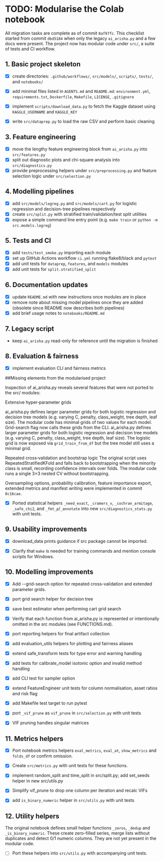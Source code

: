 # TODO: Modularise the Colab notebook

All migration tasks are complete as of commit `8af97fc`. This checklist started from commit `dbd5184` when only the legacy `ai_arisha.py` and a few docs were present. The project now has modular code under `src/`, a suite of tests and CI workflow.

## 1. Basic project skeleton
- [x] create directories: `.github/workflows/`, `src/models/`, `scripts/`, `tests/`, and `notebooks/`
- [x] add minimal files listed in `AGENTS.md` and `README.md`: `environment.yml`, `requirements.txt`, `Dockerfile`, `Makefile`, `LICENSE`, `.gitignore`

- [x] implement `scripts/download_data.py` to fetch the Kaggle dataset using `KAGGLE_USERNAME` and `KAGGLE_KEY`
- [x] write `src/dataprep.py` to load the raw CSV and perform basic cleaning

## 3. Feature engineering
- [x] move the lengthy feature engineering block from `ai_arisha.py` into `src/features.py`
- [x] split out diagnostic plots and chi-square analysis into `src/diagnostics.py`
- [x] provide preprocessing helpers under `src/preprocessing.py` and feature selection logic under `src/selection.py`

## 4. Modelling pipelines
- [x] add `src/models/logreg.py` and `src/models/cart.py` for logistic regression and decision-tree pipelines respectively
- [x] create `src/split.py` with stratified train/validation/test split utilities
- [x] expose a simple command line entry point (e.g. `make train` or `python -m src.models.logreg`)

## 5. Tests and CI
- [x] add `tests/test_smoke.py` importing each module
- [x] set up GitHub Actions workflow `ci.yml` running flake8/black and `pytest`
- [x] add unit tests for `dataprep`, `features`, and `models` modules
- [x] add unit tests for `split.stratified_split`

## 6. Documentation updates
- [x] update `README.md` with new instructions once modules are in place
- [x] remove note about missing model pipelines once they are added
    (obsolete since README now describes both pipelines)
- [x] add brief usage notes to `notebooks/README.md`

## 7. Legacy script
- keep `ai_arisha.py` read-only for reference until the migration is finished

## 8. Evaluation & fairness
- [x] implement evaluation CLI and fairness metrics


##Missing elements from the modularised project

Inspection of ai_arisha.py reveals several features that were not ported to the src/ modules:


Extensive hyper‑parameter grids

ai_arisha.py defines larger parameter grids for both logistic regression and decision tree models (e.g. varying C, penalty, class_weight, tree depth, leaf size). The modular code has minimal grids of two values for each model.
Grid-search flag now calls these grids from the CLI.
ai_arisha.py defines larger parameter grids for both logistic regression and decision tree models (e.g. varying C, penalty, class_weight, tree depth, leaf size). The logistic grid is now exposed via ``grid_train_from_df`` but the tree model still uses a minimal grid.


Repeated cross‑validation and bootstrap logic
The original script uses RepeatedStratifiedKFold and falls back to bootstrapping when the minority class is small, recording confidence intervals over folds. The modular code runs a single 3×3 nested CV without bootstrapping.

Oversampling options, probability calibration, feature importance export, extended metrics and manifest writing were implemented in commit `0c16cae`.

- [x] Ported statistical helpers `_need_exact`, `_cramers_v`, `_cochran_armitage`,
  `_safe_chi2`, and `_fmt_p`/`_annotate` into new
  `src/diagnostics_stats.py` with unit tests.

## 9. Usability improvements
- [x] download_data prints guidance if src package cannot be imported.
 - [x] Clarify that `make` is needed for training commands and mention console scripts for Windows.


## 10. Modelling improvements
- [x] Add --grid-search option for repeated cross-validation and extended parameter grids.

- [x] port grid search helper for decision tree

- [x] save best estimator when performing cart grid search

- [x] Verify that each function from ai_arisha.py is represented or intentionally omitted in the src modules (see FUNCTIONS.md).

- [x] port reporting helpers for final artifact collection

- [x] add evaluation_utils helpers for plotting and fairness aliases
- [x] extend safe_transform tests for type error and warning handling


- [x] add tests for calibrate_model isotonic option and invalid method handling

- [x] add CLI test for sampler option

- [x] extend FeatureEngineer unit tests for column normalisation, asset ratios and risk flag


- [x] add Makefile test target to run pytest
- [x] port `_vif_prune` as `vif_prune` in `src/selection.py` with unit tests
- [x] VIF pruning handles singular matrices



## 11. Metrics helpers

- [x] Port notebook metrics helpers `eval_metrics`, `eval_at`, `show_metrics` and `folds_df` or confirm omission.
- [x] Create `src/metrics.py` with unit tests for these functions.
- [x] implement random_split and time_split in src/split.py; add set_seeds helper in new src/utils.py
- [x] Simplify vif_prune to drop one column per iteration and recalc VIFs
- [x] add `is_binary_numeric` helper in `src/utils.py` with unit tests


## 12. Utility helpers

The original notebook defines small helper functions `_zeros`, `_dedup` and `_is_binary_numeric`. These create zero-filled series, merge lists without duplicates and detect 0/1 numeric columns. They are not yet present in the modular code.
- [ ] Port these helpers into `src/utils.py` with accompanying unit tests.


